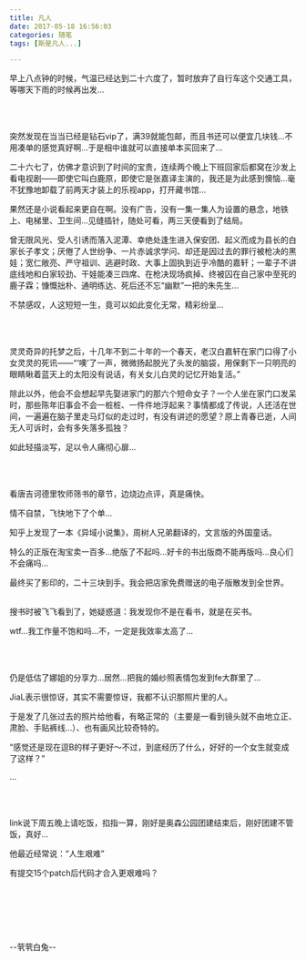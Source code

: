 ```yaml
---
title: 凡人
date: 2017-05-18 16:56:03
categories: 随笔
tags: [斯是凡人...]

---
```

早上八点钟的时候，气温已经达到二十六度了，暂时放弃了自行车这个交通工具，等哪天下雨的时候再出发...

<br /><br />

突然发现在当当已经是钻石vip了，满39就能包邮，而且书还可以便宜几块钱...不用凑单的感觉真好啊...于是相中谁就可以直接单本买回来了...

二十六七了，仿佛才意识到了时间的宝贵，连续两个晚上下班回家后都窝在沙发上看电视剧——即使它叫白鹿原，即使它是张嘉译主演的，我还是为此感到懊恼...毫不犹豫地卸载了前两天才装上的乐视app，打开藏书馆...

果然还是小说看起来更自在啊。没有广告，没有一集一集人为设置的悬念，地铁上、电梯里、卫生间...见缝插针，随处可看，两三天便看到了结局。

曾无限风光、受人引诱而落入泥潭、幸绝处逢生进入保安团、起义而成为县长的白家长子孝文；厌倦了人世纷争、一片赤诚求学问、却还是因过去的罪行被枪决的黑娃；宽仁敞亮、严守祖训、逃避时政、大事上固执到近乎冷酷的嘉轩；一辈子不讲底线地和白家较劲、干娃能凑三四席、在枪决现场疯掉、终被囚在自己家中至死的鹿子霖；慷慨拙朴、通明练达、死后还不忘“幽默”一把的朱先生...

不禁感叹，人这短短一生，竟可以如此变化无常，精彩纷呈...

<br /><br />

灵灵奇异的托梦之后，十几年不到二十年的一个春天，老汉白嘉轩在家门口得了小女灵灵的死讯——“‘噢’了一声，微微扬起脱光了头发的脑袋，用保剩下一只明亮的眼睛瞅着蓝天上的太阳没有说话，有关女儿白灵的记忆开始复活。”

除此以外，他会不会想起早先娶进家门的那六个短命女子？一个人坐在家门口发呆时，那些陈年旧事会不会一桩桩、一件件地浮起来？事情都成了传说，人还活在世间，一遍遍在脑子里走马灯似的走过时，有没有讲述的愿望？原上青春已逝，人间无人可诉时，会有多失落多孤独？

如此轻描淡写，足以令人痛彻心扉...

<br /><br />

看唐吉诃德里牧师筛书的章节，边烧边点评，真是痛快。

情不自禁，飞快地下了个单...

知乎上发现了一本《异域小说集》，周树人兄弟翻译的，文言版的外国童话。

特么的正版在淘宝卖一百多...绝版了不起吗...好卡的书出版商不能再版吗...良心们不会痛吗...

最终买了影印的，二十三块到手。我会把店家免费赠送的电子版散发到全世界。<br /><br />

搜书时被飞飞看到了，她疑惑道：我发现你不是在看书，就是在买书。

wtf...我工作量不饱和吗...不，一定是我效率太高了...

<br /><br />

仍是低估了娜姐的分享力...居然...把我的婚纱照表情包发到fe大群里了...

JiaL表示很惊讶，其实不需要惊讶，我都不认识那照片里的人。

于是发了几张过去的照片给他看，有略正常的（主要是一看到镜头就不由地立正、肃脸、手贴裤线...）、也有画风比较奇特的。

“感觉还是现在逗B的样子更好～不过，到底经历了什么，好好的一个女生就变成了这样？”

...

<br /><br />

link说下周五晚上请吃饭，掐指一算，刚好是奥森公园团建结束后，刚好团建不管饭，真好...

他最近经常说：“人生艰难”

有提交15个patch后代码才合入更艰难吗？

<br /><br />

<br /><br />

--茕茕白兔--